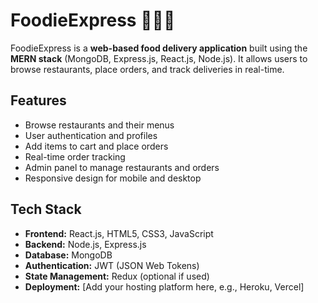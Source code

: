 # FoodieExpress 🍔🍕🚀

FoodieExpress is a **web-based food delivery application** built using the **MERN stack** (MongoDB, Express.js, React.js, Node.js). It allows users to browse restaurants, place orders, and track deliveries in real-time.


## Features
- Browse restaurants and their menus
- User authentication and profiles
- Add items to cart and place orders
- Real-time order tracking
- Admin panel to manage restaurants and orders
- Responsive design for mobile and desktop

## Tech Stack
- **Frontend:** React.js, HTML5, CSS3, JavaScript
- **Backend:** Node.js, Express.js
- **Database:** MongoDB
- **Authentication:** JWT (JSON Web Tokens)
- **State Management:** Redux (optional if used)
- **Deployment:** [Add your hosting platform here, e.g., Heroku, Vercel]
